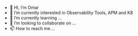 - 👋 Hi, I’m Omar
- 👀 I’m currently interested in Observability Tools, APM and K8 
- 🌱 I’m currently learning ...
- 💞️ I’m looking to collaborate on ...
- 📫 How to reach me ...

<!---
oespallargas/oespallargas is a ✨ special ✨ repository because its `README.md` (this file) appears on your GitHub profile.
You can click the Preview link to take a look at your changes.
--->

